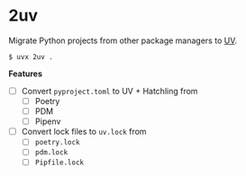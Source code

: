 # 2uv

  [UV]: https://docs.astral.sh/uv/

Migrate Python projects from other package managers to [UV].

    $ uvx 2uv .

__Features__

* [ ] Convert `pyproject.toml` to UV + Hatchling from
    * [ ] Poetry
    * [ ] PDM
    * [ ] Pipenv
* [ ] Convert lock files to `uv.lock` from
    * [ ] `poetry.lock`
    * [ ] `pdm.lock`
    * [ ] `Pipfile.lock`
